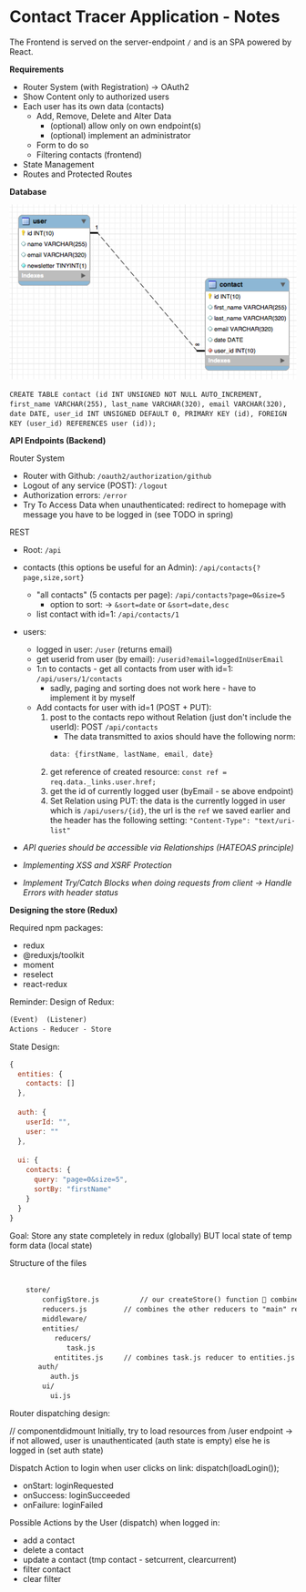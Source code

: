 # Contact Tracer Application - Notes

The Frontend is served on the server-endpoint `/` and is an SPA powered by React.

**Requirements**

* Router System (with Registration) -> OAuth2
* Show Content only to authorized users
* Each user has its own data (contacts)
    * Add, Remove, Delete and Alter Data
        * (optional) allow only on own endpoint(s)
        * (optional) implement an administrator
    * Form to do so
    * Filtering contacts (frontend)
* State Management 
* Routes and Protected Routes

**Database**

![alt text](tables.png "Relationship")

`CREATE TABLE contact (id INT UNSIGNED NOT NULL AUTO_INCREMENT, first_name VARCHAR(255), last_name VARCHAR(320), email VARCHAR(320), date DATE, user_id INT UNSIGNED DEFAULT 0, PRIMARY KEY (id), FOREIGN KEY (user_id) REFERENCES user (id));`

**API Endpoints (Backend)**

Router System
* Router with Github: `/oauth2/authorization/github`
* Logout of any service (POST): `/logout` <!-- TODO: HTTP 404 Not Found Custom Error (Not found does not return any JSON Data!), same with /login --> 
* Authorization errors: `/error` <!-- TODO: HTTP 999 map to Not found -->
* Try To Access Data when unauthenticated: redirect to homepage with message you have to be logged in (see TODO in spring)

REST
* Root: `/api`
* contacts (this options be useful for an Admin): `/api/contacts{?page,size,sort}`
    * "all contacts" (5 contacts per page):  `/api/contacts?page=0&size=5`
        * option to sort: -> `&sort=date` or `&sort=date,desc`
    * list contact with id=1: `/api/contacts/1`
    
* users:
    * logged in user: `/user` (returns email)
    * get userid from user (by email): `/userid?email=loggedInUserEmail`
    * 1:n to contacts - get all contacts from user with id=1: `/api/users/1/contacts`
        * sadly, paging and sorting does not work here - have to implement it by myself
    * Add contacts for user with id=1 (POST + PUT):
        1. post to the contacts repo without Relation (just don't include the userId): POST `/api/contacts`
           - The data transmitted to axios should have the following norm:
            ````javascript
            data: {firstName, lastName, email, date}
            ````
        2. get reference of created resource: `const ref = req.data._links.user.href;`
        3. get the id of currently logged user (byEmail - se above endpoint)
        4. Set Relation using PUT: the data is the currently logged in user which is `/api/users/{id}`, 
           the url is the `ref` we saved earlier and the header has the following setting: `"Content-Type": "text/uri-list"`


* *API queries should be accessible via Relationships (HATEOAS principle)*

* *Implementing XSS and XSRF Protection*

* *Implement Try/Catch Blocks when doing requests from client -> Handle Errors with header status*

**Designing the store (Redux)**

Required npm packages:
* redux
* @reduxjs/toolkit
* moment
* reselect 
* react-redux

Reminder: Design of Redux:
```txt
(Event)  (Listener)
Actions - Reducer - Store
```

<!-- Remember that store is immutable - only via reducer after dispatching action alter state -->

State Design:

```javascript
{
  entities: {
    contacts: []
  },
  
  auth: {
    userId: "", 
    user: "" 
  },
  
  ui: {
    contacts: {
      query: "page=0&size=5", 
      sortBy: "firstName"
    }
  }
}
```

Goal: Store any state completely in redux (globally) BUT local state of temp form data (local state)

Structure of the files 

```txt

    store/
        configStore.js	        // our createStore() function  combined of entities, ui etc.
        reducers.js 		// combines the other reducers to "main" reducer (entities, auth and ui)
        middleware/             
        entities/
           reducers/
              task.js
           entitites.js		// combines task.js reducer to entities.js reducer
       auth/
          auth.js
        ui/
          ui.js
```

Router dispatching design:

// componentdidmount
Initially, try to load resources from /user endpoint -> if not allowed, user is unauthenticated (auth state is empty)
else he is logged in (set auth state)

Dispatch Action to login when user clicks on link: dispatch(loadLogin());

* onStart: loginRequested
* onSuccess: loginSucceeded
* onFailure: loginFailed

Possible Actions by the User (dispatch) when logged in:

* add a contact
* delete a contact
* update a contact (tmp contact - setcurrent, clearcurrent)
* filter contact
* clear filter
